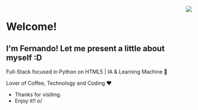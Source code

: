 <img align="right" src="https://media.giphy.com/media/lrzcQz57rg48CDfg4h/giphy.gif">


# Welcome!
## I'm Fernando! Let me present a little about myself :D

Full-Stack focused in Python on HTML5 | IA & Learning Machine :robot:

Lover of Coffee, Technology and Coding :heart:

- Thanks for visiting. 
- Enjoy it!! o/
